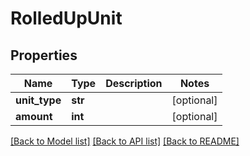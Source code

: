 # RolledUpUnit

## Properties
Name | Type | Description | Notes
------------ | ------------- | ------------- | -------------
**unit_type** | **str** |  | [optional] 
**amount** | **int** |  | [optional] 

[[Back to Model list]](../README.md#documentation-for-models) [[Back to API list]](../README.md#documentation-for-api-endpoints) [[Back to README]](../README.md)


